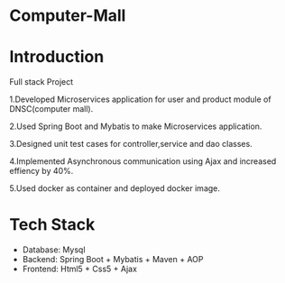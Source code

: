 # Computer-Mall
# Introduction
Full stack Project

1.Developed Microservices application for user and product module of DNSC(computer mall).

2.Used Spring Boot and Mybatis to make Microservices application.

3.Designed unit test cases for controller,service and dao classes.

4.Implemented Asynchronous communication using Ajax and increased effiency by 40%.

5.Used docker as container and deployed docker image.

# Tech Stack
- Database: Mysql 
- Backend: Spring Boot + Mybatis + Maven  + AOP
- Frontend: Html5 + Css5 + Ajax
